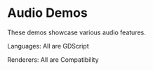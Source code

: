 # Audio Demos

These demos showcase various audio features.

Languages: All are GDScript

Renderers: All are Compatibility
